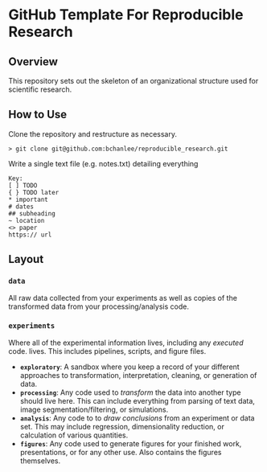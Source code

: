 # GitHub Template For Reproducible Research 

## Overview
This repository sets out the skeleton of an organizational structure used for scientific research.

## How to Use
Clone the repository and restructure as necessary.

```
> git clone git@github.com:bchanlee/reproducible_research.git
```

Write a single text file (e.g. notes.txt) detailing everything

```
Key:
[ ] TODO
{ } TODO later
* important
# dates
## subheading
~ location
<> paper
https:// url
```
## Layout

### **`data`** 
All raw data collected from your experiments as well as copies of the transformed data from your processing/analysis code.

### **`experiments`** 
Where all of the experimental information lives, including any *executed* code. lives. This includes pipelines, scripts, and figure files. 
 * **`exploratory`**: A sandbox where you keep a record of your different approaches to transformation, interpretation, cleaning, or generation of data.
 * **`processing`**: Any code used to *transform* the data into another type should live here. This can include everything from parsing of text data, image segmentation/filtering, or simulations.
 * **`analysis`**: Any code to to *draw conclusions* from an experiment or data set. This may include regression, dimensionality reduction, or calculation of various quantities.
 * **`figures`**: Any code used to generate figures for your finished work, presentations, or for any other use. Also contains the figures themselves.